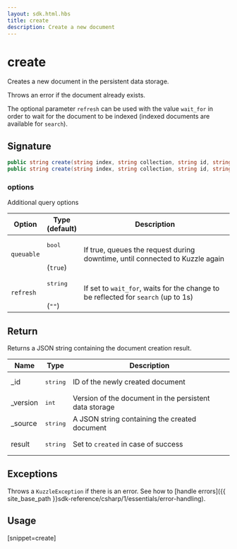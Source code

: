 ```yaml
---
layout: sdk.html.hbs
title: create
description: Create a new document
---
```


# create

Creates a new document in the persistent data storage.

Throws an error if the document already exists.

The optional parameter `refresh` can be used with the value `wait_for` in order to wait for the document to be indexed (indexed documents are available for `search`).

## Signature

```csharp
public string create(string index, string collection, string id, string body);
public string create(string index, string collection, string id, string body, QueryOptions options);
```

### options

Additional query options

| Option   | Type<br/>(default)    | Description                       |
| ---------- | ------- | --------------------------------- |
| `queuable` | <pre>bool</pre><br/>(`true`) | If true, queues the request during downtime, until connected to Kuzzle again  |
| `refresh` | <pre>string</pre><br/>(`""`)| If set to `wait_for`, waits for the change to be reflected for `search` (up to 1s) |

## Return

Returns a JSON string containing the document creation result.

| Name | Type | Description
| --- | --- | ---
| _id | <pre>string</pre> | ID of the newly created document
| _version | <pre>int</pre> | Version of the document in the persistent data storage
| _source | <pre>string</pre> | A JSON string containing the created document
| result | <pre>string</pre> | Set to `created` in case of success

## Exceptions

Throws a `KuzzleException` if there is an error. See how to [handle errors]({{ site_base_path }}sdk-reference/csharp/1/essentials/error-handling).

## Usage

[snippet=create]
